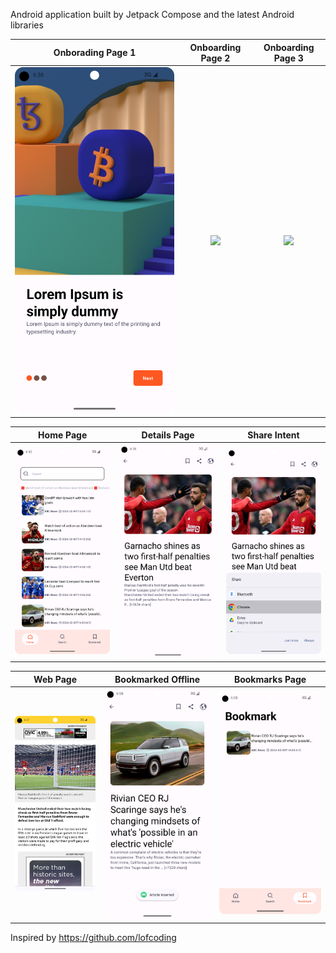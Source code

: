 Android application built by Jetpack Compose and the latest Android libraries



  Onborading Page 1        |   Onboarding Page 2       |  Onboarding Page 3
:-------------------------:|:-------------------------:|:-------------------------:
![](https://github.com/FebinRukfan/News365/blob/main/screenshots/onboarding1.png)|![](https://github.com/FebinRukfan/News365/blob/main/screenshots/onboarding2.png)|![](https://github.com/FebinRukfan/News365/blob/main/screenshots/onboarding3.png)


  Home Page                |   Details Page            |  Share Intent
:-------------------------:|:-------------------------:|:-------------------------:
![](https://github.com/FebinRukfan/News365/blob/main/screenshots/home1.png)|![](https://github.com/FebinRukfan/News365/blob/main/screenshots/deatils1.png)|![](https://github.com/FebinRukfan/News365/blob/main/screenshots/share1.png)



  Web Page                 |   Bookmarked Offline      |  Bookmarks Page
:-------------------------:|:-------------------------:|:-------------------------:
![](https://github.com/FebinRukfan/News365/blob/main/screenshots/web1.png)|![](https://github.com/FebinRukfan/News365/blob/main/screenshots/bookmarksaved.png)|![](https://github.com/FebinRukfan/News365/blob/main/screenshots/bookmark1.png)



Inspired by https://github.com/lofcoding
